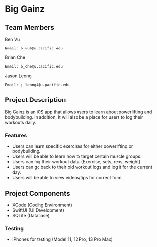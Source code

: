 # Big Gainz

## Team Members
	
Ben Vu

	Email: b_vu6@u.pacific.edu 

Brian Che  

	Email: b_che@u.pacific.edu

Jason Leong

	Email: j_leong4@u.pacific.edu


## Project Description 

  Big Gainz is an iOS app that allows users to learn about powerlifting and bodybuilding. 
  In addition, It will also be a place for users to log their workouts daily. 

### Features
* Users can learn specific exercises for either powerlifting or bodybuilding.
* Users will be able to learn how to target certain muscle groups.
* Users can log their workout data. (Exercise, sets, reps, weight)
* Users can go back to their old workout logs and log it for the current day.
* Users will be able to view videos/tips for correct form.


## Project Components 

* XCode (Coding Environment)
* SwiftUI (UI Development)
* SQLite (Database)

### Testing
* iPhones for testing (Model 11, 12 Pro, 13 Pro Max)

